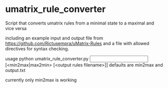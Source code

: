 # umatrix_rule_converter
Script that converts umatrix rules from a minimal state to a maximal and vice versa

including an example input and output file from https://github.com/Rictusempra/uMatrix-Rules and a file with allowed directives for syntax checking.

usage python umatrix_rule_converter.py <input rules file> [<min2max|max2min> [\<output rules filename>]]
defaults are min2max and output.txt
  
currently only min2max is working

